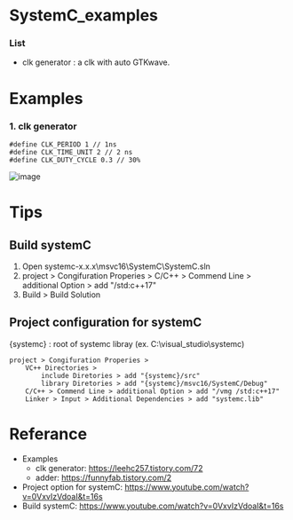 # SystemC_examples

### List
- clk generator : a clk with auto GTKwave.

# Examples
### 1. clk generator
    #define CLK_PERIOD 1 // 1ns
    #define CLK_TIME_UNIT 2 // 2 ns
    #define	CLK_DUTY_CYCLE 0.3 // 30%
![image](https://github.com/serafi1204/SystemC_examples/assets/122208990/61293010-8d1c-44dd-8ad6-cb50cd525ebc)


# Tips
## Build systemC
1. Open systemc-x.x.x\msvc16\SystemC\SystemC.sln
2. project > Congifuration Properies > C/C++ > Commend Line > additional Option > add "/std:c++17"
3. Build > Build Solution

   
## Project configuration for systemC
{systemc} : root of systemc libray (ex. C:\visual_studio\systemc)

    project > Congifuration Properies > 
        VC++ Directories > 
            include Diretories > add "{systemc}/src"
            library Diretories > add "{systemc}/msvc16/SystemC/Debug"
        C/C++ > Commend Line > additional Option > add "/vmg /std:c++17"
        Linker > Input > Additional Dependencies > add "systemc.lib"

# Referance
- Examples
    - clk generator: https://leehc257.tistory.com/72
    - adder: https://funnyfab.tistory.com/2
- Project option for systemC: https://www.youtube.com/watch?v=0VxvIzVdoaI&t=16s
- Build systemC: https://www.youtube.com/watch?v=0VxvIzVdoaI&t=16s
